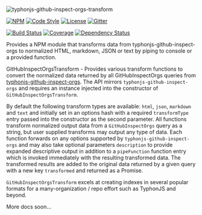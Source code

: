 ![typhonjs-github-inspect-orgs-transform](http://i.imgur.com/zjygypY.png)

[![NPM](https://img.shields.io/npm/v/typhonjs-github-inspect-orgs-transform.svg?label=npm)](https://www.npmjs.com/package/typhonjs-github-inspect-orgs-transform)
[![Code Style](https://img.shields.io/badge/code%20style-allman-yellowgreen.svg?style=flat)](https://en.wikipedia.org/wiki/Indent_style#Allman_style)
[![License](https://img.shields.io/badge/license-MPLv2-yellowgreen.svg?style=flat)](https://github.com/typhonjs-node-scm/typhonjs-github-inspect-orgs-transform/blob/master/LICENSE)
[![Gitter](https://img.shields.io/gitter/room/typhonjs/TyphonJS.svg)](https://gitter.im/typhonjs/TyphonJS)

[![Build Status](https://travis-ci.org/typhonjs-node-scm/typhonjs-github-inspect-orgs-transform.svg?branch=master)](https://travis-ci.org/typhonjs-node-scm/typhonjs-github-inspect-orgs-transform)
[![Coverage](https://img.shields.io/codecov/c/github/typhonjs-node-scm/typhonjs-github-inspect-orgs-transform.svg)](https://codecov.io/github/typhonjs-node-scm/typhonjs-github-inspect-orgs-transform)
[![Dependency Status](https://www.versioneye.com/user/projects/56d5f636d71695003e63077b/badge.svg?style=flat)](https://www.versioneye.com/user/projects/56d5f636d71695003e63077b)

Provides a NPM module that transforms data from typhonjs-github-inspect-orgs to normalized HTML, markdown, JSON or text by piping to console or a provided function. 

GitHubInspectOrgsTransform - Provides various transform functions to convert the normalized data returned by all
GitHubInspectOrgs queries from
[typhonjs-github-inspect-orgs](https://www.npmjs.com/package/typhonjs-github-inspect-orgs). The API mirrors
`typhonjs-github-inspect-orgs` and requires an instance injected into the constructor of
`GitHubInspectOrgsTransform`.

By default the following transform types are available: `html`, `json`, `markdown` and `text` and initially set in
an options hash with a required `transformType` entry passed into the constructor as the second parameter. All
functions transform normalized output data from a `GitHubInspectOrgs` query as a string, but user supplied transforms
may output any type of data. Each function forwards on any options supported by `typhonjs-github-inspect-orgs` and
may also take optional parameters `description` to provide expanded descriptive output in addition to a 
`pipeFunction` function entry which is invoked immediately with the resulting transformed data. The transformed 
results are added to the original data returned by a given query with a new key `transformed` and returned as a 
Promise.

`GitHubInspectOrgsTransform` excels at creating indexes in several popular formats for a many-organization / repo effort such as TyphonJS and beyond. 

More docs soon... 
